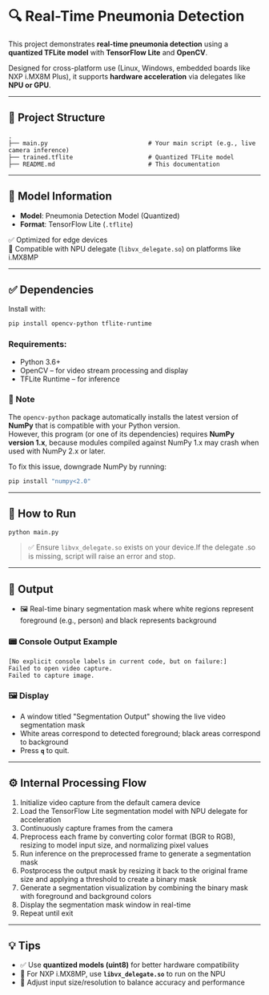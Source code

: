 # 🔍 Real-Time Pneumonia Detection

This project demonstrates **real-time pneumonia detection** using a **quantized TFLite model**  with **TensorFlow Lite** and **OpenCV**.

Designed for cross-platform use (Linux, Windows, embedded boards like NXP i.MX8M Plus), it supports **hardware acceleration** via delegates like **NPU or GPU**.

---

## 📁 Project Structure

```
.
├── main.py                            # Your main script (e.g., live camera inference)
├── trained.tflite                     # Quantized TFLite model  
├── README.md                          # This documentation
```

---

## 🧠 Model Information

- **Model**: Pneumonia Detection Model (Quantized)  
- **Format**: TensorFlow Lite (`.tflite`)  

✅ Optimized for edge devices  
🧠 Compatible with NPU delegate (`libvx_delegate.so`) on platforms like i.MX8MP

---

## ✅ Dependencies

Install with:

```bash
pip install opencv-python tflite-runtime
```

### Requirements:
- Python 3.6+
- OpenCV – for video stream processing and display
- TFLite Runtime – for inference

### 🔎 Note  
The `opencv-python` package automatically installs the latest version of **NumPy** that is compatible with your Python version.  
However, this program (or one of its dependencies) requires **NumPy version 1.x**, because modules compiled against NumPy 1.x may crash when used with NumPy 2.x or later.

To fix this issue, downgrade NumPy by running:  
```bash
pip install "numpy<2.0"
```
---

## 🚀 How to Run

```bash
python main.py
```
> ✅ Ensure `libvx_delegate.so` exists on your device.If the delegate .so is missing, script will raise an error and stop.
---

## 🎯 Output

- 🖼️ Real-time binary segmentation mask where white regions represent foreground (e.g., person) and black represents background

### 📟 Console Output Example

```text
[No explicit console labels in current code, but on failure:]  
Failed to open video capture.  
Failed to capture image.
```

### 🖼️ Display

- A window titled "Segmentation Output" showing the live video segmentation mask
- White areas correspond to detected foreground; black areas correspond to background
- Press **`q`** to quit.

---

## ⚙️ Internal Processing Flow

 1. Initialize video capture from the default camera device
 2. Load the TensorFlow Lite segmentation model with NPU delegate for acceleration
 3. Continuously capture frames from the camera
 4. Preprocess each frame by converting color format (BGR to RGB), resizing to model input size, and normalizing pixel values
 5. Run inference on the preprocessed frame to generate a segmentation mask
 6. Postprocess the output mask by resizing it back to the original frame size and applying a threshold to create a binary mask
 7. Generate a segmentation visualization by combining the binary mask with foreground and background colors
 8. Display the segmentation mask window in real-time
 9. Repeat until exit 

---


## 💡 Tips

- ✅ Use **quantized models (uint8)** for better hardware compatibility
- 🚀 For NXP i.MX8MP, use **`libvx_delegate.so`** to run on the NPU
- 📏 Adjust input size/resolution to balance accuracy and performance
